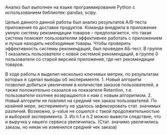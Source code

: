Анализ был выполнен на языке программирования Python с использованием библиотек: pandas, scipy.

Целью данного данной работы был анализ результатов A/B-теста приложения по доставке продуктов. Команда внедрила в приложение умную систему рекомендации товаров – предполагается, что такая система поможет пользователям эффективнее работать с приложением и лучше находить необходимые товары.
Чтобы проверить эффективность системы рекомендаций, был проведен АБ-тест. В группе 1 оказались пользователи с новой системой рекомендаций, в группе 0 пользователи со старой версией приложения, где нет рекомендации товаров.

В ходе работы я выделил несколько ключевых метрик, по результатам которых я сделал выводы об эксперименте. 1. Новый алгоритм позволил добиться увеличения в количестве заказов пользователей, а также положительно сказался на показателе Retention, т.е. пользователи охотнее возвращаются к нам с новым алгоритмом.
2. Новый алгоритм не повлиял на средний чек заказа пользователей. По крайней мере, эксперименту не удалось зафиксировать стат. значимых различий. Возможно, p-value не сошелся с такой продолжительностью и выборкой эксперимента.
3. Из п.1 и п.2 можно вывести следствие, что и выручка у нашего сервиса увеличилась. (Стат. значимо увеличились заказы, но никак не изменился средний чек заказа)

